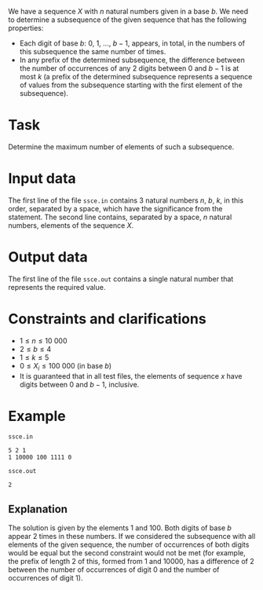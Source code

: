 We have a sequence $X$ with $n$ natural numbers given in a base $b$. We need to determine a subsequence of the given sequence that has the following properties:
- Each digit of base $b$: $0$, $1$, $\dots$, $b - 1$, appears, in total, in the numbers of this subsequence the same number of times.
- In any prefix of the determined subsequence, the difference between the number of occurrences of any 2 digits between $0$ and $b - 1$ is at most $k$ (a prefix of the determined subsequence represents a sequence of values from the subsequence starting with the first element of the subsequence).

# Task

Determine the maximum number of elements of such a subsequence.

# Input data

The first line of the file `ssce.in` contains 3 natural numbers $n$, $b$, $k$, in this order, separated by a space, which have the significance from the statement. The second line contains, separated by a space, $n$ natural numbers, elements of the sequence $X$.

# Output data

The first line of the file `ssce.out` contains a single natural number that represents the required value.

# Constraints and clarifications

* $1 \leq n \leq 10 \ 000$
* $2 \leq b \leq 4$
* $1 \leq k \leq 5$
* $0 \leq X_i \leq 100 \ 000$ (in base $b$)
* It is guaranteed that in all test files, the elements of sequence $x$ have digits between $0$ and $b - 1$, inclusive.

# Example

`ssce.in`
```
5 2 1
1 10000 100 1111 0
```

`ssce.out`
```
2
```

## Explanation

The solution is given by the elements $1$ and $100$. Both digits of base $b$ appear $2$ times in these numbers. If we considered the subsequence with all elements of the given sequence, the number of occurrences of both digits would be equal but the second constraint would not be met (for example, the prefix of length $2$ of this, formed from $1$ and $10000$, has a difference of $2$ between the number of occurrences of digit $0$ and the number of occurrences of digit $1$).